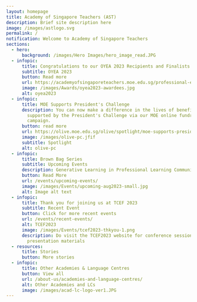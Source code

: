 ```yaml
---
layout: homepage
title: Academy of Singapore Teachers (AST)
description: Brief site description here
image: /images/astlogo.svg
permalink: /
notification: Welcome to Academy of Singapore Teachers
sections:
  - hero:
      background: /images/Hero Images/hero_image_read.JPG
  - infopic:
      title: Congratulations to our OYEA 2023 Recipients and Finalists
      subtitle: OYEA 2023
      button: Read more
      url: https://academyofsingaporeteachers.moe.edu.sg/professional-excellence/oyea/stories/
      image: /images/Awards/oyea2023-awardees.jpg
      alt: oyea2023
  - infopic:
      title: MOE Supports President's Challenge
      description: You can now make a difference in the lives of beneficiaries
        supported by the President's Challenge via our MOE online fundraising
        campaign.
      button: read more
      url: https://olive.moe.edu.sg/olive/spotlight/moe-supports-presidents-challenge-2023/
      image: /images/olive-pc.jfif
      subtitle: Spotlight
      alt: olive-pc
  - infopic:
      title: Brown Bag Series
      subtitle: Upcoming Events
      description: Generative Learning in Professional Learning Communities
      button: Read More
      url: /events/upcoming-events/
      image: /images/Events/upcoming-aug2023-small.jpg
      alt: Image alt text
  - infopic:
      title: Thank you for joining us at TCEF 2023
      subtitle: Recent Event
      button: Click for more recent events
      url: /events/recent-events/
      alt: TCEF2023
      image: /images/Events/tcef2023-thkyou-1.png
      description: Do visit the TCEF2023 website for conference session recordings and
        presentation materials
  - resources:
      title: Stories
      button: More stories
  - infopic:
      title: Other Academies & Language Centres
      button: View all
      url: /about-us/academies-and-language-centres/
      alt: Other Academies and LCs
      image: /images/acad-lc-logo-ver1.JPG
---
```

